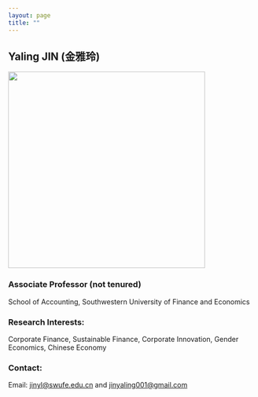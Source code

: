 ```yaml
---
layout: page
title: ""
---
```


## Yaling JIN (金雅玲)

[comment]: # (<img src="https://github.com/jinyaling/jinyaling.github.io/assets/154586251/4591256b-6235-4c01-9b7c-e0ff3875440f"  width="200" height="235">)
[comment]: # (<img src="https://github.com/jinyaling/jinyaling.github.io/assets/154586251/50ebdf6d-ca58-44e0-9d64-60d077a5f9bd"  width="450" height="450">)
<img src="https://github.com/jinyaling/jinyaling.github.io/assets/154586251/c6fd82f5-3d5f-4233-9f5a-f8ae2655dd53"  width="400" height="400">


### Associate Professor (not tenured)
School of Accounting, Southwestern University of Finance and Economics


### Research Interests: 
Corporate Finance, Sustainable Finance, Corporate Innovation, Gender Economics, Chinese Economy

### Contact:
Email: [jinyl@swufe.edu.cn](mailto:jinyl@swufe.edu.cn) and [jinyaling001@gmail.com](mailto:jinyaling001@gmail.com)

